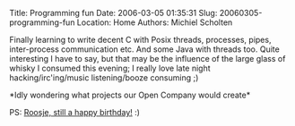 Title: Programming fun
Date: 2006-03-05 01:35:31
Slug: 20060305-programming-fun
Location: Home
Authors: Michiel Scholten

<p>Finally learning to write decent C with Posix threads, processes, pipes, inter-process communication etc. And some Java with threads too. Quite interesting I have to say, but that may be the influence of the large glass of whisky I consumed this evening; I really love late night hacking/irc'ing/music listening/booze consuming ;)</p>

<p>*Idly wondering what projects our Open Company would create*</p>

<p>PS: <a href="http://roos.b-cool.nl/">Roosje, still a happy birthday!</a> :)</p>